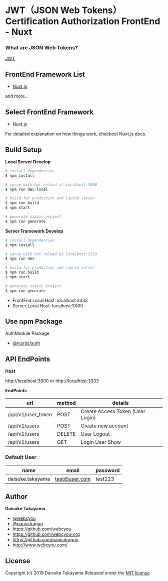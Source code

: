 # JWT（JSON Web Tokens） Certification Authorization FrontEnd - Nuxt

### What are JSON Web Tokens?

[JWT](http://jwt.io/)

## FrontEnd Framework List

- [Nuxt.js](https://github.com/webcyou-org/jwt-front)

and more...

## Select FrontEnd Framework

- Nuxt.js

For detailed explanation on how things work, checkout Nuxt.js docs.

## Build Setup

**Local Server Develop**

``` bash
# install dependencies
$ npm install

# serve with hot reload at localhost:3000
$ npm run dev:local

# build for production and launch server
$ npm run build
$ npm start

# generate static project
$ npm run generate
```

**Server Framework Develop**

``` bash
# install dependencies
$ npm install

# serve with hot reload at localhost:3333
$ npm run dev

# build for production and launch server
$ npm run build
$ npm start

# generate static project
$ npm run generate
```

- FrontEnd Local Host: localhost:3333
- Server Local Host: localhost:3000

## Use npm Package

AuthModule Package

- [@nuxtjs/auth](https://github.com/nuxt-community/auth-module)


## API EndPoints

**Host**

http://localhost:3000 or http://localhost:3333

**EndPoints**

| url | method | details |
|---|---|---|
| /api/v1/user_token  | POST | Create Access Token (User Login) |
| /api/v1/users  | POST | Create new account |
| /api/v1/users | DELETE | User Logout |
| /api/v1/users | GET | Login User Show |


### Default User

| name | email | password |
|---|---|---|
| daisuke.takayama | test@user.com | test123 |


## Author

**Daisuke Takayama**
* [@webcyou](https://twitter.com/webcyou)
* [@panicdragon](https://twitter.com/panicdragon)
* <https://github.com/webcyou>
* <https://github.com/webcyou-org>
* <https://github.com/panicdragon>
* <http://www.webcyou.com/>

## License

Copyright (c) 2019 Daisuke Takayama
Released under the [MIT license](http://opensource.org/licenses/mit-license.php)
